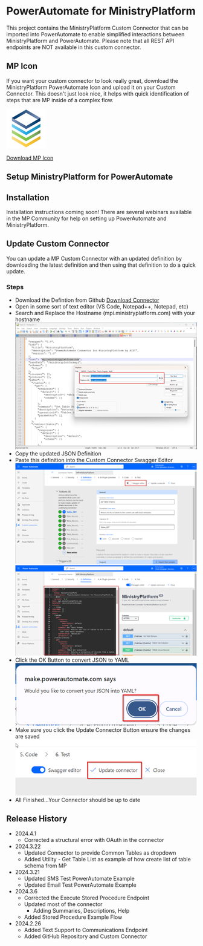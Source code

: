 # PowerAutomate for MinistryPlatform

This project contains the MinistryPlatform Custom Connector that can be imported into PowerAutomate to enable simplified interactions between MinistryPlatform and PowerAutomate. Please note that all REST API endpoints are NOT available in this custom connector.

## MP Icon

If you want your custom connector to look really great, download the MinistryPlatform PowerAutomate Icon and upload it on your Custom Connector. This doesn't just look nice, it helps with quick identification of steps that are MP inside of a complex flow.

![MP Icon](Assets/MP-Logo-Icon.png)

[Download MP Icon](Assets/MP-Logo-Icon.png)

## Setup MinistryPlatform for PowerAutomate

## Installation

Installation instructions coming soon! There are several webinars available in the MP Community for help on setting up PowerAutomate and MinistryPlatform.

## Update Custom Connector

You can update a MP Custom Connector with an updated definition by downloading the latest definition and then using that definition to do a quick update.

### Steps

- Download the Defintion from Github [Download Connector](Connector/MinistryPlatform.swagger.json)
- Open in some sort of text editor (VS Code, Notepad++, Notepad, etc)
- Search and Replace the Hostname (mpi.ministryplatform.com) with your hostname ![alt text](Assets/UpdateConnectorStep2.png)
- Copy the updated JSON Definition
- Paste this definition into the Custom Connector Swagger Editor ![Search and Replace](Assets/UpdateConnectorStep1.png) ![alt text](Assets/UpdateConnectorStep3.png)
- Click the OK Button to convert JSON to YAML ![alt text](Assets/UpdateConnectorStep3a.png)
- Make sure you click the Update Connector Button ensure the changes are saved ![alt text](Assets/UpdateConnectorStep4.png)
- All Finished...Your Connector should be up to date

## Release History

- 2024.4.1
  - Corrected a structural error with OAuth in the connector
- 2024.3.22
  - Updated Connector to provide Common Tables as dropdown
  - Added Utility - Get Table List as example of how create list of table schema from MP
- 2024.3.21
  - Updated SMS Test PowerAutomate Example
  - Updated Email Test PowerAutomate Example
- 2024.3.6
  - Corrected the Execute Stored Procedure Endpoint
  - Updated most of the connector
    - Adding Summaries, Descriptions, Help
  - Added Stored Procedure Example Flow
- 2024.2.26
  - Added Text Support to Communications Endpoint
  - Added GitHub Repository and Custom Connector
